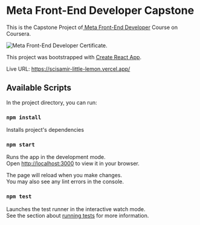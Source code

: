 # Meta Front-End Developer Capstone

This is the Capstone Project of[ Meta Front-End Developer](https://www.coursera.org/professional-certificates/meta-front-end-developer) Course on Coursera.

![Meta Front-End Developer Certificate.](https://drive.google.com/uc?id=15n6WsH2fdtOumdt-MIob80y6-wOjUb2g)

This project was bootstrapped with [Create React App](https://github.com/facebook/create-react-app).

Live URL: https://scisamir-little-lemon.vercel.app/


## Available Scripts

In the project directory, you can run:

### `npm install`

Installs project's dependencies

### `npm start`

Runs the app in the development mode.\
Open [http://localhost:3000](http://localhost:3000) to view it in your browser.

The page will reload when you make changes.\
You may also see any lint errors in the console.

### `npm test`

Launches the test runner in the interactive watch mode.\
See the section about [running tests](https://facebook.github.io/create-react-app/docs/running-tests) for more information.
